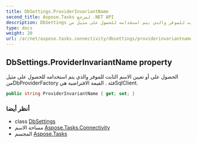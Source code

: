 ```yaml
---
title: DbSettings.ProviderInvariantName
second_title: Aspose.Tasks لمرجع .NET API
description: DbSettings ملكية. الحصول على أو تعيين الاسم الثابت للموفر والذي يتم استخدامه للحصول على مثيل منDbProviderFactory فئة .  القيمة الافتراضية هيSqlClient.
type: docs
weight: 20
url: /ar/net/aspose.tasks.connectivity/dbsettings/providerinvariantname/
---
```

## DbSettings.ProviderInvariantName property

الحصول على أو تعيين الاسم الثابت للموفر والذي يتم استخدامه للحصول على مثيل منDbProviderFactory فئة .  القيمة الافتراضية هيSqlClient.

```csharp
public string ProviderInvariantName { get; set; }
```

### أنظر أيضا

* class [DbSettings](../)
* مساحة الاسم [Aspose.Tasks.Connectivity](../../dbsettings/)
* المجسم [Aspose.Tasks](../../../)


